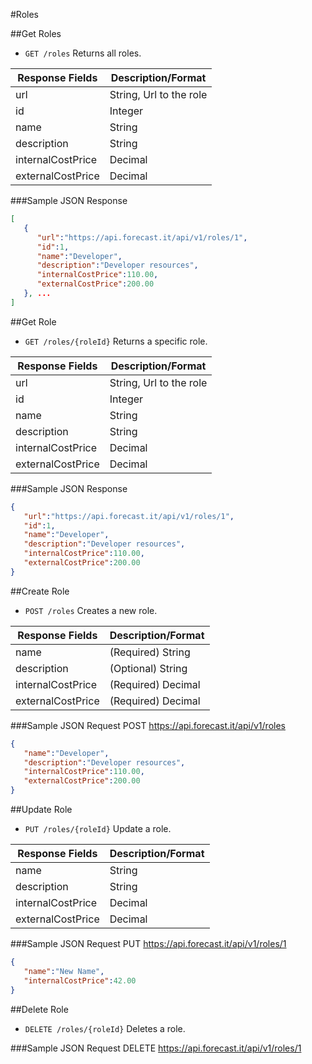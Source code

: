 #Roles

##Get Roles

* `GET /roles` Returns all roles.

|Response Fields | Description/Format|
|------------ | -------------|
|url | String, Url to the role|
|id | Integer|
|name | String|
|description | String|
|internalCostPrice | Decimal|
|externalCostPrice | Decimal|

###Sample JSON Response
```json
[
   {
      "url":"https://api.forecast.it/api/v1/roles/1",
      "id":1,
      "name":"Developer",
      "description":"Developer resources",
      "internalCostPrice":110.00,
      "externalCostPrice":200.00
   }, ...
]
```

##Get Role

* `GET /roles/{roleId}` Returns a specific role.

|Response Fields | Description/Format|
|------------ | -------------|
|url | String, Url to the role|
|id | Integer|
|name | String|
|description | String|
|internalCostPrice | Decimal|
|externalCostPrice | Decimal|

###Sample JSON Response
```json
{
   "url":"https://api.forecast.it/api/v1/roles/1",
   "id":1,
   "name":"Developer",
   "description":"Developer resources",
   "internalCostPrice":110.00,
   "externalCostPrice":200.00
}
```

##Create Role

* `POST /roles` Creates a new role.

|Response Fields | Description/Format|
|------------ | -------------|
|name | (Required) String|
|description | (Optional) String|
|internalCostPrice | (Required) Decimal|
|externalCostPrice | (Required) Decimal|

###Sample JSON Request
POST https://api.forecast.it/api/v1/roles

```json
{
   "name":"Developer",
   "description":"Developer resources",
   "internalCostPrice":110.00,
   "externalCostPrice":200.00
}
```

##Update Role

* `PUT /roles/{roleId}` Update a role.

|Response Fields | Description/Format|
|------------ | -------------|
|name | String|
|description | String|
|internalCostPrice | Decimal|
|externalCostPrice | Decimal|


###Sample JSON Request
PUT https://api.forecast.it/api/v1/roles/1

```json
{
   "name":"New Name",
   "internalCostPrice":42.00
}
```

##Delete Role

* `DELETE /roles/{roleId}` Deletes a role.

###Sample JSON Request
DELETE https://api.forecast.it/api/v1/roles/1
